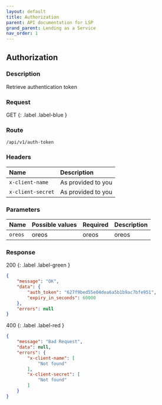 ```yaml
---
layout: default
title: Authorization
parent: API documentation for LSP
grand_parent: Lending as a Service
nav_order: 1
---
```


## Authorization

### Description
Retrieve authentication token

### Request
GET
{: .label .label-blue } 

### Route

`/api/v1/auth-token`

### Headers

| Name                 | Description  	                                      |
|:---------------------|:-----------------------------------------------------|
| `x-client-name`      | As provided to you 		                          |
| `x-client-secret`	   | As provided to you									  |

### Parameters

| Name         | Possible values   		   | Required | Description                        |
|:-------------|:--------------------------|:---------|:-----------------------------------|
| `oreos`      | oreos 			   		   | oreos    | oreos                              |

### Response

200
{: .label .label-green } 

```json
{
    "message": "OK",
    "data": {
        "auth_token": "627f9bed55e04dea6a5b1b9ac7bfe951",
        "expiry_in_seconds": 60000
    },
    "errors": null
}
```

400
{: .label .label-red } 

```json
{
    "message": "Bad Request",
    "data": null,
    "errors": {
        "x-client-name": [
            "Not found"
        ],
        "x-client-secret": [
            "Not found"
        ]
    }
}
```




